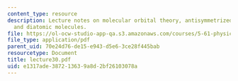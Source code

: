```yaml
---
content_type: resource
description: Lecture notes on molecular orbital theory, antisymmetrized wavefunctions,
  and diatomic molecules.
file: https://ol-ocw-studio-app-qa.s3.amazonaws.com/courses/5-61-physical-chemistry-fall-2007/e1317ade387213639a8d2bf26103078a_lecture30.pdf
file_type: application/pdf
parent_uid: 70e24d76-de15-e943-d5e6-3ce28f445bab
resourcetype: Document
title: lecture30.pdf
uid: e1317ade-3872-1363-9a8d-2bf26103078a
---
```

